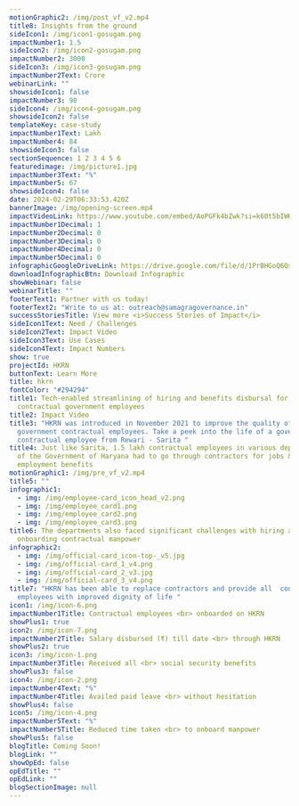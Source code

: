 ```yaml
---
motionGraphic2: /img/post_vf_v2.mp4
title8: Insights from the ground
sideIcon1: /img/icon1-gosugam.png
impactNumber1: 1.5
sideIcon2: /img/icon2-gosugam.png
impactNumber2: 3000
sideIcon3: /img/icon3-gosugam.png
impactNumber2Text: Crore
webinarLink: ""
showsideIcon1: false
impactNumber3: 90
sideIcon4: /img/icon4-gosugam.png
showsideIcon2: false
templateKey: case-study
impactNumber1Text: Lakh
impactNumber4: 84
showsideIcon3: false
sectionSequence: 1 2 3 4 5 6
featuredimage: /img/picture1.jpg
impactNumber3Text: "%"
impactNumber5: 67
showsideIcon4: false
date: 2024-02-29T06:33:53.420Z
bannerImage: /img/opening-screen.mp4
impactVideoLink: https://www.youtube.com/embed/AoPGFk4bZwk?si=k60t5bIWH044APe5
impactNumber1Decimal: 1
impactNumber2Decimal: 0
impactNumber3Decimal: 0
impactNumber4Decimal: 0
impactNumber5Decimal: 0
infographicGoogleDriveLink: https://drive.google.com/file/d/1PrBHGoQ6QsGSo8UZuy212QSQ4XAxIYMg/view?usp=sharing
downloadInfographicBtn: Download Infographic
showWebinar: false
webinarTitle: ""
footerText1: Partner with us today!
footerText2: "Write to us at: outreach@samagragovernance.in"
successStoriesTitle: View more <i>Success Stories of Impact</i>
sideIcon1Text: Need / Challenges
sideIcon2Text: Impact Video
sideIcon3Text: Use Cases
sideIcon4Text: Impact Numbers
show: true
projectId: HKRN
buttonText: Learn More
title: hkrn
fontColor: "#294294"
title1: Tech-enabled streamlining of hiring and benefits disbursal for
  contractual government employees
title2: Impact Video
title3: "HKRN was introduced in November 2021 to improve the quality of life of
  government contractual employees. Take a peek into the life of a government
  contractual employee from Rewari - Sarita "
title4: Just like Sarita, 1.5 lakh contractual employees in various departments
  of the Government of Haryana had to go through contractors for jobs &
  employment benefits
motionGraphic1: /img/pre_vf_v2.mp4
title5: ""
infographic1:
  - img: /img/employee-card_icon_head_v2.png
  - img: /img/employee_card1.png
  - img: /img/employee_card2.png
  - img: /img/employee_card3.png
title6: The departments also faced significant challenges with hiring and
  onboarding contractual manpower
infographic2:
  - img: /img/official-card_icon-top-_v5.jpg
  - img: /img/official-card_1_v4.png
  - img: /img/official-card_2_v3.jpg
  - img: /img/official-card_3_v4.png
title7: "HKRN has been able to replace contractors and provide all  contractual
  employees with improved dignity of life "
icon1: /img/icon-6.png
impactNumber1Title: Contractual employees <br> onboarded on HKRN
showPlus1: true
icon2: /img/icon-7.png
impactNumber2Title: Salary disbursed (₹) till date <br> through HKRN
showPlus2: true
icon3: /img/icon-1.png
impactNumber3Title: Received all <br> social security benefits
showPlus3: false
icon4: /img/icon-2.png
impactNumber4Text: "%"
impactNumber4Title: Availed paid leave <br> without hesitation
showPlus4: false
icon5: /img/icon-4.png
impactNumber5Text: "%"
impactNumber5Title: Reduced time taken <br> to onboard manpower
showPlus5: false
blogTitle: Coming Soon!
blogLink: ""
showOpEd: false
opEdTitle: ""
opEdLink: ""
blogSectionImage: null
---
```

